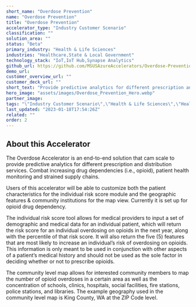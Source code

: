 ```yaml
---
short_name: "Overdose Prevention"
name: "Overdose Prevention"
title: "Overdose Prevention"
accelerator_type: "Industry Customer Scenario"
classification: ""
solution_area: ""
status: "Beta"
primary_industry: "Health & Life Sciences"
industries: "Healthcare,State & Local Government"
technology_stack: "IoT,IoT Hub,Synapse Analytics"
github_url: https://github.com/MSUSAzureAccelerators/Overdose-Prevention-Accelerator
demo_url: 
customer_overview_url: ""
customer_deck_url: ""
short_text: "Provide predictive analytics for different prescription and distribution services."
hero_image: "assets/images/Overdose_Prevention_Hero.webp"
partner_image: 
tags: "\"Industry Customer Scenario\",\"Health & Life Sciences\",\"Healthcare\",\"State & Local Government\",\"IoT\",\"IoT Hub\",\"Synapse Analytics\",\"Beta\""
last_updated: "2023-01-18T17:54:26Z"
related: ""
order: 2
---
```

## About this Accelerator

The Overdose Accelerator is an end-to-end solution that cam scale to provide predictive analytics for different prescription and distribution services. Combat increasing drug dependencies (i.e., opioid), patient health monitoring and strained supply chains.

Users of this accelerator will be able to customize both the patient characteristics for the individual risk score module and the geographic features & community institutions for the map view. Currently it is set up for opioid drug dependency.

The individual risk score tool allows for medical providers to input a set of demographic and medical data for an individual patient, which will return the risk score for an individual overdosing on opioids in the next year, along with the percentile of that risk score. It will also return the five (5) features that are most likely to increase an individual’s risk of overdosing on opioids. This information is only meant to be used in conjunction with other aspects of a patient’s medical history and should not be used as the sole factor in deciding whether or not to prescribe opioids.

The community level map allows for interested community members to map the number of opioid overdoses in a certain area as well as the concentration of schools, clinics, hospitals, social facilities, fire stations, police stations, and libraries. The example geography used in the community level map is King County, WA at the ZIP Code level.